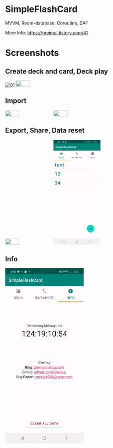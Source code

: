 # SimpleFlashCard
MVVM, Room-database, Coroutine, SAF
    
More Info: https://greimul.tistory.com/41    
   
# Screenshots  
## Create deck and card, Deck play   
 
![01](https://blog.kakaocdn.net/dn/bstL5L/btqEZbiPYA7/xcIDkXp9Tu3xd7QW0Dwrqk/img.gif)     <img src="./img/02.gif" width="30%" height="30%">   
   
## Import   
<img src="./img/03.gif" width="30%" height="30%">     <img src="./img/04.gif" width="30%" height="30%">   
   
## Export, Share, Data reset
<img src="./img/05.gif" width="30%" height="30%">     <img src="./img/06.gif" width="30%" height="30%">    
   
## Info
<img src="./img/07.gif" width="50%" height="50%">    


